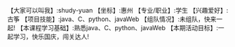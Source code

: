 【大家可以叫我】:shudy-yuan
【坐标】:惠州
【专业/职业】:学生
【兴趣爱好】: 古筝
【项目技能】:java、C、python、javaWeb
【组队情况】:未组队，快来一起!
【本课程学习基础】:熟悉java、C、python、javaWeb
【本期活动目标】:一起学习，快乐国庆，闯关达人!